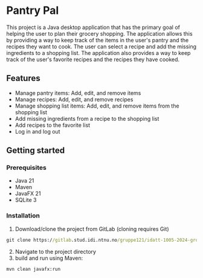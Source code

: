 # Pantry Pal
This project is a Java desktop application that
has the primary goal of helping the user to plan
their grocery shopping. The application allows
this by providing a way to keep track of the
items in the user's pantry and the recipes they
want to cook. The user can select a recipe and
add the missing ingredients to a shopping list.
The application also provides a way to keep
track of the user's favorite recipes and the
recipes they have cooked.

## Features
- Manage pantry items: Add, edit, and remove items
- Manage recipes: Add, edit, and remove recipes
- Manage shopping list items: Add, edit, and 
remove items from the shopping list
- Add missing ingredients from a recipe to the 
shopping list
- Add recipes to the favorite list
- Log in and log out
## Getting started
### Prerequisites
- Java 21
- Maven
- JavaFX 21
- SQLite 3
### Installation
1. Download/clone the project from GitLab (cloning requires Git)
```cmd
git clone https://gitlab.stud.idi.ntnu.no/gruppe121/idatt-1005-2024-group-12
```
2. Navigate to the project directory
3. build and run using Maven:
```cmd
mvn clean javafx:run
```